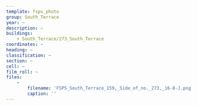 ```yaml
---
template: fsps_photo
group: South_Terrace
year: ~
description: ~
buildings:
    - South_Terrace/273_South_Terrace
coordinates: ~
heading: ~
classification: ~
section: ~
cell: ~
film_roll: ~
files:
    -
        filename: 'FSPS_South_Terrace_159,_Side_of_no._273,_16-8-J.png'
        caption: ''
---
```

